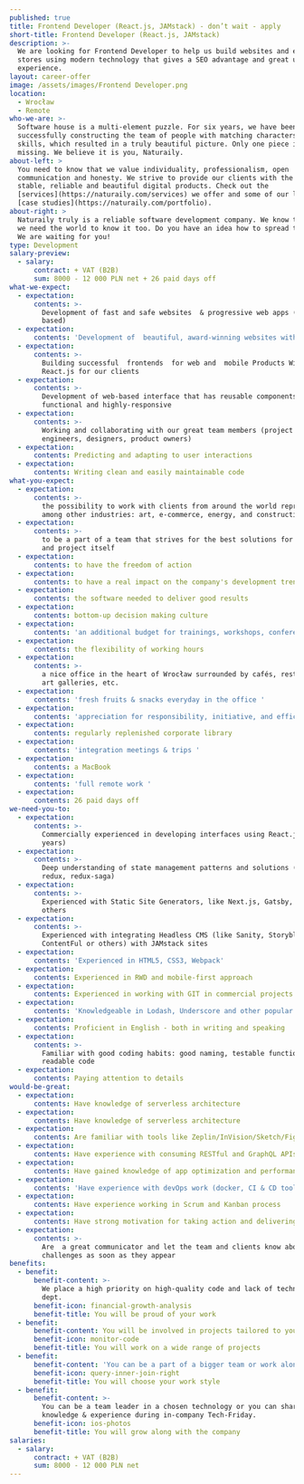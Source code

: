 ```yaml
---
published: true
title: Frontend Developer (React.js, JAMstack) - don’t wait - apply
short-title: Frontend Developer (React.js, JAMstack)
description: >-
  We are looking for Frontend Developer to help us build websites and e-commerce
  stores using modern technology that gives a SEO advantage and great user
  experience.
layout: career-offer
image: /assets/images/Frontend Developer.png
location:
  - Wrocław
  - Remote
who-we-are: >-
  Software house is a multi-element puzzle. For six years, we have been
  successfully constructing the team of people with matching characters and
  skills, which resulted in a truly beautiful picture. Only one piece is
  missing. We believe it is you, Naturaily.
about-left: >
  You need to know that we value individuality, professionalism, open
  communication and honesty. We strive to provide our clients with the best,
  stable, reliable and beautiful digital products. Check out the
  [services](https://naturaily.com/services) we offer and some of our latest
  [case studies](https://naturaily.com/portfolio).
about-right: >
  Naturaily truly is a reliable software development company. We know that, and
  we need the world to know it too. Do you have an idea how to spread the word?
  We are waiting for you!
type: Development
salary-preview:
  - salary:
      contract: + VAT (B2B)
      sum: 8000 - 12 000 PLN net + 26 paid days off
what-we-expect:
  - expectation:
      contents: >-
        Development of fast and safe websites  & progressive web apps (JAMstack
        based)
  - expectation:
      contents: 'Development of  beautiful, award-winning websites with React'
  - expectation:
      contents: >-
        Building successful  frontends  for web and  mobile Products With
        React.js for our clients
  - expectation:
      contents: >-
        Development of web-based interface that has reusable components, is both
        functional and highly-responsive
  - expectation:
      contents: >-
        Working and collaborating with our great team members (project managers,
        engineers, designers, product owners)
  - expectation:
      contents: Predicting and adapting to user interactions
  - expectation:
      contents: Writing clean and easily maintainable code
what-you-expect:
  - expectation:
      contents: >-
        the possibility to work with clients from around the world representing,
        among other industries: art, e-commerce, energy, and construction
  - expectation:
      contents: >-
        to be a part of a team that strives for the best solutions for client
        and project itself
  - expectation:
      contents: to have the freedom of action
  - expectation:
      contents: to have a real impact on the company's development trends
  - expectation:
      contents: the software needed to deliver good results
  - expectation:
      contents: bottom-up decision making culture
  - expectation:
      contents: 'an additional budget for trainings, workshops, conferences, etc.'
  - expectation:
      contents: the flexibility of working hours
  - expectation:
      contents: >-
        a nice office in the heart of Wrocław surrounded by cafés, restaurants,
        art galleries, etc.
  - expectation:
      contents: 'fresh fruits & snacks everyday in the office '
  - expectation:
      contents: 'appreciation for responsibility, initiative, and efficiency'
  - expectation:
      contents: regularly replenished corporate library
  - expectation:
      contents: 'integration meetings & trips '
  - expectation:
      contents: a MacBook
  - expectation:
      contents: 'full remote work '
  - expectation:
      contents: 26 paid days off
we-need-you-to:
  - expectation:
      contents: >-
        Commercially experienced in developing interfaces using React.js (min. 3
        years)
  - expectation:
      contents: >-
        Deep understanding of state management patterns and solutions (e.g.
        redux, redux-saga)
  - expectation:
      contents: >-
        Experienced with Static Site Generators, like Next.js, Gatsby, Hugo or
        others
  - expectation:
      contents: >-
        Experienced with integrating Headless CMS (like Sanity, Storyblok,
        ContentFul or others) with JAMstack sites
  - expectation:
      contents: 'Experienced in HTML5, CSS3, Webpack'
  - expectation:
      contents: Experienced in RWD and mobile-first approach
  - expectation:
      contents: Experienced in working with GIT in commercial projects
  - expectation:
      contents: 'Knowledgeable in Lodash, Underscore and other popular libraries'
  - expectation:
      contents: Proficient in English - both in writing and speaking
  - expectation:
      contents: >-
        Familiar with good coding habits: good naming, testable functions,
        readable code
  - expectation:
      contents: Paying attention to details
would-be-great:
  - expectation:
      contents: Have knowledge of serverless architecture
  - expectation:
      contents: Have knowledge of serverless architecture
  - expectation:
      contents: Are familiar with tools like Zeplin/InVision/Sketch/Figma or other
  - expectation:
      contents: Have experience with consuming RESTful and GraphQL APIs
  - expectation:
      contents: Have gained knowledge of app optimization and performance
  - expectation:
      contents: 'Have experience with devOps work (docker, CI & CD tools)'
  - expectation:
      contents: Have experience working in Scrum and Kanban process
  - expectation:
      contents: Have strong motivation for taking action and delivering results
  - expectation:
      contents: >-
        Are  a great communicator and let the team and clients know about
        challenges as soon as they appear
benefits:
  - benefit:
      benefit-content: >-
        We place a high priority on high-quality code and lack of technical
        dept.
      benefit-icon: financial-growth-analysis
      benefit-title: You will be proud of your work
  - benefit:
      benefit-content: You will be involved in projects tailored to your level of expertise.
      benefit-icon: monitor-code
      benefit-title: You will work on a wide range of projects
  - benefit:
      benefit-content: 'You can be a part of a bigger team or work alone, if you prefer.'
      benefit-icon: query-inner-join-right
      benefit-title: You will choose your work style
  - benefit:
      benefit-content: >-
        You can be a team leader in a chosen technology or you can share your
        knowledge & experience during in-company Tech-Friday.
      benefit-icon: ios-photos
      benefit-title: You will grow along with the company
salaries:
  - salary:
      contract: + VAT (B2B)
      sum: 8000 - 12 000 PLN net
---
```

